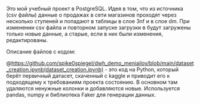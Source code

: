 Это мой учебный проект в PostgreSQL. Идея в том, что из источника (csv файлы) данные о продажах в сети магазинов проходят через несколько ступеней и попадают в таблицы в слое 3nf и в слое dm. При изменении csv файла и повторном запуске загрузки в будут загружены только новые данные, а старые, если в них были изменения, редактированы.

Описание файлов с кодом:

@https://github.com/spike0spiegel/dwh_demo_meniailov/blob/main/dataset_creation.ipynb(dataset_creation.ipynb) - это код на Python, который берёт первичный датасет, скаченный с kaggle и приводит его к подходящему к требованиям проекта состоянию. В основном там удаляются ненужные колонки и добавляются новые. Используется pandas, numpy и библиотека Faker для генерации данных.



